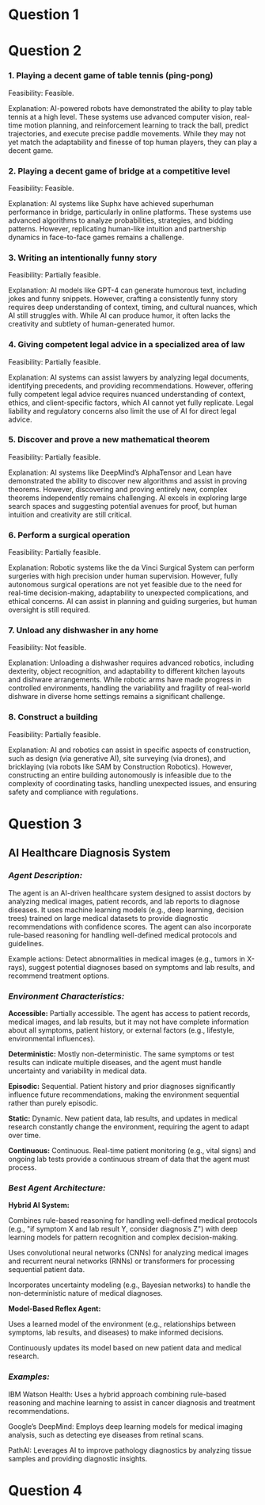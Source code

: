 # Question 1


# Question 2
### 1. Playing a decent game of table tennis (ping-pong)
Feasibility: Feasible.

Explanation: AI-powered robots have demonstrated the ability to play table tennis at a high level. These systems use advanced computer vision, real-time motion planning, and reinforcement learning to track the ball, predict trajectories, and execute precise paddle movements. While they may not yet match the adaptability and finesse of top human players, they can play a decent game.

### 2. Playing a decent game of bridge at a competitive level
Feasibility: Feasible.

Explanation: AI systems like Suphx have achieved superhuman performance in bridge, particularly in online platforms. These systems use advanced algorithms to analyze probabilities, strategies, and bidding patterns. However, replicating human-like intuition and partnership dynamics in face-to-face games remains a challenge.

### 3. Writing an intentionally funny story
Feasibility: Partially feasible.

Explanation: AI models like GPT-4 can generate humorous text, including jokes and funny snippets. However, crafting a consistently funny story requires deep understanding of context, timing, and cultural nuances, which AI still struggles with. While AI can produce humor, it often lacks the creativity and subtlety of human-generated humor.

### 4. Giving competent legal advice in a specialized area of law
Feasibility: Partially feasible.

Explanation: AI systems can assist lawyers by analyzing legal documents, identifying precedents, and providing recommendations. However, offering fully competent legal advice requires nuanced understanding of context, ethics, and client-specific factors, which AI cannot yet fully replicate. Legal liability and regulatory concerns also limit the use of AI for direct legal advice.

### 5. Discover and prove a new mathematical theorem
Feasibility: Partially feasible.

Explanation: AI systems like DeepMind’s AlphaTensor and Lean have demonstrated the ability to discover new algorithms and assist in proving theorems. However, discovering and proving entirely new, complex theorems independently remains challenging. AI excels in exploring large search spaces and suggesting potential avenues for proof, but human intuition and creativity are still critical.

### 6. Perform a surgical operation
Feasibility: Partially feasible.

Explanation: Robotic systems like the da Vinci Surgical System can perform surgeries with high precision under human supervision. However, fully autonomous surgical operations are not yet feasible due to the need for real-time decision-making, adaptability to unexpected complications, and ethical concerns. AI can assist in planning and guiding surgeries, but human oversight is still required.

### 7. Unload any dishwasher in any home
Feasibility: Not feasible.

Explanation: Unloading a dishwasher requires advanced robotics, including dexterity, object recognition, and adaptability to different kitchen layouts and dishware arrangements. While robotic arms have made progress in controlled environments, handling the variability and fragility of real-world dishware in diverse home settings remains a significant challenge.

### 8. Construct a building
Feasibility: Partially feasible.

Explanation: AI and robotics can assist in specific aspects of construction, such as design (via generative AI), site surveying (via drones), and bricklaying (via robots like SAM by Construction Robotics). However, constructing an entire building autonomously is infeasible due to the complexity of coordinating tasks, handling unexpected issues, and ensuring safety and compliance with regulations.


# Question 3
## AI Healthcare Diagnosis System
### *Agent Description:*
The agent is an AI-driven healthcare system designed to assist doctors by analyzing medical images, patient records, and lab reports to diagnose diseases.
It uses machine learning models (e.g., deep learning, decision trees) trained on large medical datasets to provide diagnostic recommendations with confidence scores.
The agent can also incorporate rule-based reasoning for handling well-defined medical protocols and guidelines.

Example actions: Detect abnormalities in medical images (e.g., tumors in X-rays), suggest potential diagnoses based on symptoms and lab results, and recommend treatment options.

### *Environment Characteristics:*
**Accessible:** Partially accessible. The agent has access to patient records, medical images, and lab results, but it may not have complete information about all symptoms, patient history, or external factors (e.g., lifestyle, environmental influences).

**Deterministic:** Mostly non-deterministic. The same symptoms or test results can indicate multiple diseases, and the agent must handle uncertainty and variability in medical data.

**Episodic:** Sequential. Patient history and prior diagnoses significantly influence future recommendations, making the environment sequential rather than purely episodic.

**Static:** Dynamic. New patient data, lab results, and updates in medical research constantly change the environment, requiring the agent to adapt over time.

**Continuous:** Continuous. Real-time patient monitoring (e.g., vital signs) and ongoing lab tests provide a continuous stream of data that the agent must process.

### *Best Agent Architecture:*
**Hybrid AI System:**

Combines rule-based reasoning for handling well-defined medical protocols (e.g., "if symptom X and lab result Y, consider diagnosis Z") with deep learning models for pattern recognition and complex decision-making.

Uses convolutional neural networks (CNNs) for analyzing medical images and recurrent neural networks (RNNs) or transformers for processing sequential patient data.

Incorporates uncertainty modeling (e.g., Bayesian networks) to handle the non-deterministic nature of medical diagnoses.

**Model-Based Reflex Agent:**

Uses a learned model of the environment (e.g., relationships between symptoms, lab results, and diseases) to make informed decisions.

Continuously updates its model based on new patient data and medical research.

### *Examples:*
IBM Watson Health: Uses a hybrid approach combining rule-based reasoning and machine learning to assist in cancer diagnosis and treatment recommendations.

Google’s DeepMind: Employs deep learning models for medical imaging analysis, such as detecting eye diseases from retinal scans.

PathAI: Leverages AI to improve pathology diagnostics by analyzing tissue samples and providing diagnostic insights.

# Question 4



